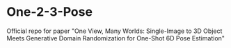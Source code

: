 # One-2-3-Pose
Official repo for paper "One View, Many Worlds: Single-Image to 3D Object Meets Generative Domain Randomization for One-Shot 6D Pose Estimation"

